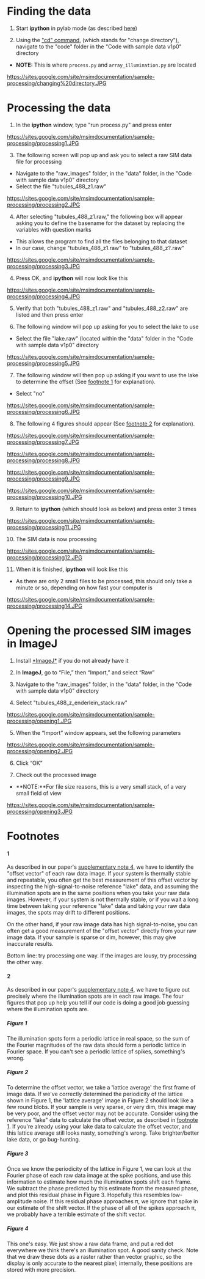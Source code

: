 # Finding the data #

1. Start **ipython** in pylab mode (as described [here](http://code.google.com/p/msim/wiki/Installing_Python#Done_yet?))

2. Using the ["cd" command](http://en.wikipedia.org/wiki/Cd_(command)), (which stands for "change directory"), navigate to the "code" folder in the "Code with sample data v1p0" directory

  * **NOTE:** This is where `process.py` and `array_illumination.py` are located

https://sites.google.com/site/msimdocumentation/sample-processing/changing%20directory.JPG


# Processing the data #

1. In the **ipython** window, type "run process.py" and press enter

https://sites.google.com/site/msimdocumentation/sample-processing/processing1.JPG

3. The following screen will pop up and ask you to select a raw SIM data file for processing

  * Navigate to the "raw\_images" folder, in the "data" folder, in the "Code with sample data v1p0" directory
  * Select the file "tubules\_488\_z1.raw"

https://sites.google.com/site/msimdocumentation/sample-processing/processing2.JPG

4. After selecting "tubules\_488\_z1.raw," the following box will appear asking you to define the basename for the dataset by replacing the variables with question marks

  * This allows the program to find all the files belonging to that dataset
  * In our case, change "tubules\_488\_z1.raw" to "tubules\_488\_z?.raw"

https://sites.google.com/site/msimdocumentation/sample-processing/processing3.JPG

4. Press OK, and **ipython** will now look like this

https://sites.google.com/site/msimdocumentation/sample-processing/processing4.JPG

5. Verify that both "tubules\_488\_z1.raw" and "tubules\_488\_z2.raw" are listed and then press enter

6. The following window will pop up asking for you to select the lake to use

  * Select the file "lake.raw" (located within the "data" folder in the "Code with sample data v1p0" directory

https://sites.google.com/site/msimdocumentation/sample-processing/processing5.JPG

7. The following window will then pop up asking if you want to use the lake to determine the offset (See [footnote 1](http://code.google.com/p/msim/wiki/Processing_our_sample_data#1) for explanation).

  * Select "no"

https://sites.google.com/site/msimdocumentation/sample-processing/processing6.JPG

8. The following 4 figures should appear (See [footnote 2](http://code.google.com/p/msim/wiki/Processing_our_sample_data#2) for explanation).

https://sites.google.com/site/msimdocumentation/sample-processing/processing7.JPG

https://sites.google.com/site/msimdocumentation/sample-processing/processing8.JPG

https://sites.google.com/site/msimdocumentation/sample-processing/processing9.JPG

https://sites.google.com/site/msimdocumentation/sample-processing/processing10.JPG

9. Return to **ipython** (which should look as below) and press enter 3 times

https://sites.google.com/site/msimdocumentation/sample-processing/processing11.JPG

10. The SIM data is now processing

https://sites.google.com/site/msimdocumentation/sample-processing/processing12.JPG

11. When it is finished, **ipython** will look like this

  * As there are only 2 small files to be processed, this should only take a minute or so, depending on how fast your computer is

https://sites.google.com/site/msimdocumentation/sample-processing/processing14.JPG


# Opening the processed SIM images in ImageJ #

1. Install [\*ImageJ\*](http://rsbweb.nih.gov/ij/) if you do not already have it

2. In **ImageJ**, go to “File,” then “Import,” and select “Raw”

3. Navigate to the "raw\_images" folder, in the "data" folder, in the "Code with sample data v1p0" directory

4. Select "tubules\_488\_z\_enderlein\_stack.raw"

https://sites.google.com/site/msimdocumentation/sample-processing/opening1.JPG

5. When the “Import” window appears, set the following parameters

https://sites.google.com/site/msimdocumentation/sample-processing/opening2.JPG

6. Click “OK”

7. Check out the processed image

  * **NOTE:**For file size reasons, this is a very small stack, of a very small field of view

https://sites.google.com/site/msimdocumentation/sample-processing/opening3.JPG

# Footnotes #
#### 1 ####
As described in our paper's [supplementary note 4](http://www.nature.com/nmeth/journal/vaop/ncurrent/extref/nmeth.2025-S1.pdf), we have to identify the "offset vector" of each raw data image. If your system is thermally stable and repeatable, you often get the best measurement of this offset vector by inspecting the high-signal-to-noise reference "lake" data, and assuming the illumination spots are in the same positions when you take your raw data images. However, if your system is not thermally stable, or if you wait a long time between taking your reference "lake" data and taking your raw data images, the spots may drift to different positions.

On the other hand, if your raw image data has high signal-to-noise, you can often get a good measurement of the "offset vector" directly from your raw image data. If your sample is sparse or dim, however, this may give inaccurate results.

Bottom line: try processing one way. If the images are lousy, try processing the other way.

#### 2 ####
As described in our paper's [supplementary note 4](http://www.nature.com/nmeth/journal/vaop/ncurrent/extref/nmeth.2025-S1.pdf), we have to figure out precisely where the illumination spots are in each raw image. The four figures that pop up help you tell if our code is doing a good job guessing where the illumination spots are.

##### Figure 1 #####
The illumination spots form a periodic lattice in real space, so the sum of the Fourier magnitudes of the raw data should form a periodic lattice in Fourier space. If you can't see a periodic lattice of spikes, something's wrong.

##### Figure 2 #####
To determine the offset vector, we take a 'lattice average' the first frame of image data. If we've correctly determined the periodicity of the lattice shown in Figure 1, the 'lattice average' image in Figure 2 should look like a few round blobs. If your sample is very sparse, or very dim, this image may be very poor, and the offset vector may not be accurate. Consider using the reference "lake" data to calculate the offset vector, as described in [footnote 1](http://code.google.com/p/msim/wiki/Processing_our_sample_data#1). If you're already using your lake data to calculate the offset vector, and this lattice average still looks nasty, something's wrong. Take brighter/better lake data, or go bug-hunting.

##### Figure 3 #####
Once we know the periodicity of the lattice in Figure 1, we can look at the Fourier phase of each raw data image at the spike positions, and use this information to estimate how much the illumination spots shift each frame. We subtract the phase predicted by this estimate from the measured phase, and plot this residual phase in Figure 3. Hopefully this resembles low-amplitude noise. If this residual phase approaches π, we ignore that spike in our estimate of the shift vector. If the phase of all of the spikes approach π, we probably have a terrible estimate of the shift vector.

##### Figure 4 #####
This one's easy. We just show a raw data frame, and put a red dot everywhere we think there's an illumination spot. A good sanity check. Note that we draw these dots as a raster rather than vector graphic, so the display is only accurate to the nearest pixel; internally, these positions are stored with more precision.